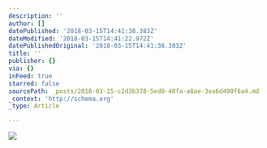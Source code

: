 ```yaml
---
description: ''
author: []
datePublished: '2018-03-15T14:41:38.383Z'
dateModified: '2018-03-15T14:41:22.972Z'
datePublishedOriginal: '2018-03-15T14:41:38.383Z'
title: ''
publisher: {}
via: {}
inFeed: true
starred: false
sourcePath: _posts/2018-03-15-c2d3b378-5ed0-40fa-a8ae-3ea6d490f6a4.md
_context: 'http://schema.org'
_type: Article

---
```

![](https://the-grid-user-content.s3-us-west-2.amazonaws.com/b8124613-ef4f-49d5-836c-990a27e16ba6.jpg)